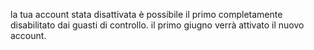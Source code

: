 la tua account stata disattivata è possibile il primo completamente disabilitato dai guasti di controllo. il primo giugno verrà attivato il nuovo account.
